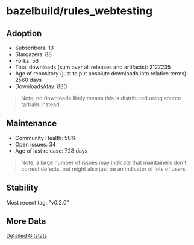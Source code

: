 # bazelbuild/rules_webtesting

## Adoption

- Subscribers: 13
- Stargazers: 88
- Forks: 56
- Total downloads (sum over all releases and artifacts): 2127235
- Age of repository (just to put absolute downloads into relative terms): 2560 days
- Downloads/day: 830

> Note, no downloads likely means this is distributed using source tarballs instead.

## Maintenance

- Community Health: 50%
- Open issues: 34
- Age of last release: 728 days

> Note, a large number of issues may indicate that maintainers don't correct defects, but might also
> just be an indicator of lots of users.

## Stability

Most recent tag: "v0.2.0"

## More Data

[Detailed Gitstats](/bazel-catalog/gitstats/bazelbuild/rules_webtesting)

